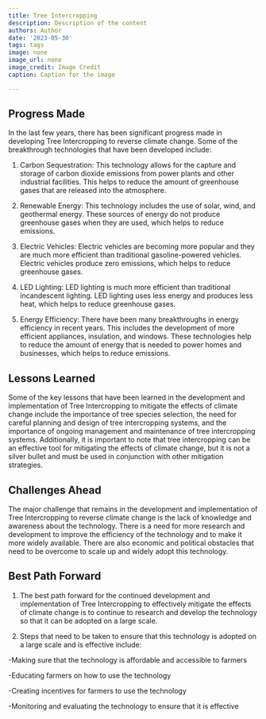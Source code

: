 ```yaml
---
title: Tree Intercropping
description: Description of the content
authors: Author
date: '2023-05-30'
tags: tags
image: none
image_url: none
image_credit: Image Credit
caption: Caption for the image

---
```




## Progress Made

In the last few years, there has been significant progress made in developing Tree Intercropping to reverse climate change. Some of the breakthrough technologies that have been developed include:

1. Carbon Sequestration: This technology allows for the capture and storage of carbon dioxide emissions from power plants and other industrial facilities. This helps to reduce the amount of greenhouse gases that are released into the atmosphere.

2. Renewable Energy: This technology includes the use of solar, wind, and geothermal energy. These sources of energy do not produce greenhouse gases when they are used, which helps to reduce emissions.

3. Electric Vehicles: Electric vehicles are becoming more popular and they are much more efficient than traditional gasoline-powered vehicles. Electric vehicles produce zero emissions, which helps to reduce greenhouse gases.

4. LED Lighting: LED lighting is much more efficient than traditional incandescent lighting. LED lighting uses less energy and produces less heat, which helps to reduce greenhouse gases.

5. Energy Efficiency: There have been many breakthroughs in energy efficiency in recent years. This includes the development of more efficient appliances, insulation, and windows. These technologies help to reduce the amount of energy that is needed to power homes and businesses, which helps to reduce emissions.

## Lessons Learned

Some of the key lessons that have been learned in the development and implementation of Tree Intercropping to mitigate the effects of climate change include the importance of tree species selection, the need for careful planning and design of tree intercropping systems, and the importance of ongoing management and maintenance of tree intercropping systems. Additionally, it is important to note that tree intercropping can be an effective tool for mitigating the effects of climate change, but it is not a silver bullet and must be used in conjunction with other mitigation strategies.

## Challenges Ahead

The major challenge that remains in the development and implementation of Tree Intercropping to reverse climate change is the lack of knowledge and awareness about the technology. There is a need for more research and development to improve the efficiency of the technology and to make it more widely available. There are also economic and political obstacles that need to be overcome to scale up and widely adopt this technology.

## Best Path Forward

1. The best path forward for the continued development and implementation of Tree Intercropping to effectively mitigate the effects of climate change is to continue to research and develop the technology so that it can be adopted on a large scale.

2. Steps that need to be taken to ensure that this technology is adopted on a large scale and is effective include:

-Making sure that the technology is affordable and accessible to farmers

-Educating farmers on how to use the technology

-Creating incentives for farmers to use the technology

-Monitoring and evaluating the technology to ensure that it is effective
